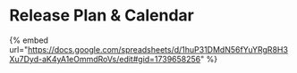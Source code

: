 # Release Plan & Calendar

{% embed url="https://docs.google.com/spreadsheets/d/1huP31DMdN56fYuYRgR8H3Xu7Dyd-aK4yA1eOmmdRoVs/edit#gid=1739658256" %}
